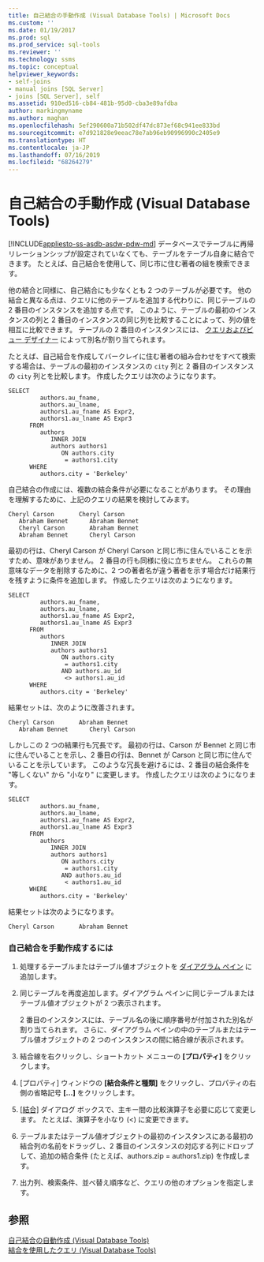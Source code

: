 ```yaml
---
title: 自己結合の手動作成 (Visual Database Tools) | Microsoft Docs
ms.custom: ''
ms.date: 01/19/2017
ms.prod: sql
ms.prod_service: sql-tools
ms.reviewer: ''
ms.technology: ssms
ms.topic: conceptual
helpviewer_keywords:
- self-joins
- manual joins [SQL Server]
- joins [SQL Server], self
ms.assetid: 910ed516-cb84-481b-95d0-cba3e89afdba
author: markingmyname
ms.author: maghan
ms.openlocfilehash: 5ef290600a71b502df47dc873ef68c941ee833bd
ms.sourcegitcommit: e7d921828e9eeac78e7ab96eb90996990c2405e9
ms.translationtype: HT
ms.contentlocale: ja-JP
ms.lasthandoff: 07/16/2019
ms.locfileid: "68264279"
---
```

# <a name="create-self-joins-manually-visual-database-tools"></a>自己結合の手動作成 (Visual Database Tools)
[!INCLUDE[appliesto-ss-asdb-asdw-pdw-md](../../includes/appliesto-ss-asdb-asdw-pdw-md.md)]
データベースでテーブルに再帰リレーションシップが設定されていなくても、テーブルをテーブル自身に結合できます。 たとえば、自己結合を使用して、同じ市に住む著者の組を検索できます。  
  
他の結合と同様に、自己結合にも少なくとも 2 つのテーブルが必要です。 他の結合と異なる点は、クエリに他のテーブルを追加する代わりに、同じテーブルの 2 番目のインスタンスを追加する点です。 このように、テーブルの最初のインスタンスの列と 2 番目のインスタンスの同じ列を比較することによって、列の値を相互に比較できます。 テーブルの 2 番目のインスタンスには、 [クエリおよびビュー デザイナー](../../ssms/visual-db-tools/query-and-view-designer-tools-visual-database-tools.md) によって別名が割り当てられます。  
  
たとえば、自己結合を作成してバークレイに住む著者の組み合わせをすべて検索する場合は、テーブルの最初のインスタンスの `city` 列と 2 番目のインスタンスの `city` 列とを比較します。 作成したクエリは次のようになります。  
  
```  
SELECT   
         authors.au_fname,   
         authors.au_lname,   
         authors1.au_fname AS Expr2,   
         authors1.au_lname AS Expr3  
      FROM   
         authors   
            INNER JOIN  
            authors authors1   
               ON authors.city   
                = authors1.city  
      WHERE  
         authors.city = 'Berkeley'  
```  
  
自己結合の作成には、複数の結合条件が必要になることがあります。 その理由を理解するために、上記のクエリの結果を検討してみます。  
  
```  
Cheryl Carson       Cheryl Carson  
   Abraham Bennet      Abraham Bennet  
   Cheryl Carson       Abraham Bennet  
   Abraham Bennet      Cheryl Carson  
```  
  
最初の行は、Cheryl Carson が Cheryl Carson と同じ市に住んでいることを示すため、意味がありません。 2 番目の行も同様に役に立ちません。 これらの無意味なデータを削除するために、2 つの著者名が違う著者を示す場合だけ結果行を残すように条件を追加します。 作成したクエリは次のようになります。  
  
```  
SELECT   
         authors.au_fname,   
         authors.au_lname,   
         authors1.au_fname AS Expr2,   
         authors1.au_lname AS Expr3  
      FROM   
         authors   
            INNER JOIN  
            authors authors1   
               ON authors.city   
                = authors1.city  
               AND authors.au_id  
                <> authors1.au_id  
      WHERE  
         authors.city = 'Berkeley'  
```  
  
結果セットは、次のように改善されます。  
  
```  
Cheryl Carson       Abraham Bennet  
   Abraham Bennet      Cheryl Carson  
```  
  
しかしこの 2 つの結果行も冗長です。 最初の行は、Carson が Bennet と同じ市に住んでいることを示し、2 番目の行は、Bennet が Carson と同じ市に住んでいることを示しています。 このような冗長を避けるには、2 番目の結合条件を "等しくない" から "小なり" に変更します。 作成したクエリは次のようになります。  
  
```  
SELECT   
         authors.au_fname,   
         authors.au_lname,   
         authors1.au_fname AS Expr2,   
         authors1.au_lname AS Expr3  
      FROM   
         authors   
            INNER JOIN  
            authors authors1   
               ON authors.city   
                = authors1.city  
               AND authors.au_id  
                < authors1.au_id  
      WHERE  
         authors.city = 'Berkeley'  
```  
  
結果セットは次のようになります。  
  
```  
Cheryl Carson       Abraham Bennet  
```  
  
### <a name="to-create-a-self-join-manually"></a>自己結合を手動作成するには  
  
1.  処理するテーブルまたはテーブル値オブジェクトを [ダイアグラム ペイン](../../ssms/visual-db-tools/diagram-pane-visual-database-tools.md) に追加します。  
  
2.  同じテーブルを再度追加します。ダイアグラム ペインに同じテーブルまたはテーブル値オブジェクトが 2 つ表示されます。  
  
    2 番目のインスタンスには、テーブル名の後に順序番号が付加された別名が割り当てられます。 さらに、ダイアグラム ペインの中のテーブルまたはテーブル値オブジェクトの 2 つのインスタンスの間に結合線が表示されます。  
  
3.  結合線を右クリックし、ショートカット メニューの **[プロパティ]** をクリックします。  
  
4.  [プロパティ] ウィンドウの **[結合条件と種類]** をクリックし、プロパティの右側の省略記号 **[...]** をクリックします。  
  
5.  [[結合]](../../ssms/visual-db-tools/join-dialog-box-visual-database-tools.md) ダイアログ ボックスで、主キー間の比較演算子を必要に応じて変更します。 たとえば、演算子を小なり (<) に変更できます。  
  
6.  テーブルまたはテーブル値オブジェクトの最初のインスタンスにある最初の結合列の名前をドラッグし、2 番目のインスタンスの対応する列にドロップして、追加の結合条件 (たとえば、authors.zip = authors1.zip) を作成します。  
  
7.  出力列、検索条件、並べ替え順序など、クエリの他のオプションを指定します。  
  
## <a name="see-also"></a>参照  
[自己結合の自動作成 (Visual Database Tools)](../../ssms/visual-db-tools/create-self-joins-automatically-visual-database-tools.md)  
[結合を使用したクエリ (Visual Database Tools)](../../ssms/visual-db-tools/query-with-joins-visual-database-tools.md)  
  
